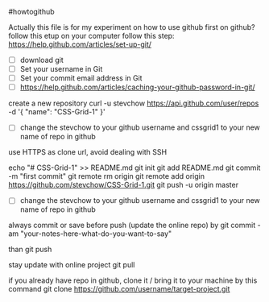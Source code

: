 #howtogithub

Actually this file is for my experiment on how to use github
first on github?
follow this etup on your computer
follow this step:
https://help.github.com/articles/set-up-git/

- [ ] download git
- [ ] Set your username in Git
- [ ] Set your commit email address in Git
- [ ] https://help.github.com/articles/caching-your-github-password-in-git/

create a new repository
curl -u stevchow https://api.github.com/user/repos -d '{ "name": "CSS-Grid-1" }'
- [ ] change the stevchow to your github username and cssgrid1 to your new name of repo in github


use HTTPS as clone url, avoid dealing with SSH


echo "# CSS-Grid-1" >> README.md
git init
git add README.md
git commit -m "first commit"
git remote rm origin
git remote add origin https://github.com/stevchow/CSS-Grid-1.git
git push -u origin master
- [ ] change the stevchow to your github username and cssgrid1 to your new name of repo in github

always commit or save before push (update the online repo) by
git commit -am "your-notes-here-what-do-you-want-to-say"

than
git push

stay update with online project
git pull



if you already have repo in github, clone it / bring it to your machine by this command
git clone https://github.com/username/target-project.git

